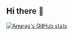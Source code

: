 ## Hi there 👋
[![Anurag's GitHub stats](https://github-readme-stats.vercel.app/api?username=Thiago-Marcelo05)](https://github.com/anuraghazra/github-readme-stats)
<!--
**Thiago-Marcelo05/Thiago-Marcelo05** is a ✨ _special_ ✨ repository because its `README.md` (this file) appears on your GitHub profile.

Here are some ideas to get you started:

- 🔭 I’m currently working on ...
- 🌱 I’m currently learning ...
- 👯 I’m looking to collaborate on ...
- 🤔 I’m looking for help with ...
- 💬 Ask me about ...
- 📫 How to reach me: ...
- 😄 Pronouns: ...
- ⚡ Fun fact: ...
-->
